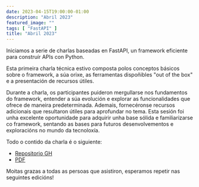 ```yaml
---
date: 2023-04-15T19:00:00-01:00
description: "Abril 2023"
featured_image: ""
tags: [ "FastAPI" ]
title: "Abril 2023"
---
```


Iniciamos a serie de charlas baseadas en FastAPI, un framework eficiente para construír APIs con
Python.

Esta primeira charla técnica estivo composta polos conceptos básicos sobre o framework, a súa orixe,
as ferramentas dispoñibles "out of the box" e a presentación de recursos útiles.

Durante a charla, os participantes puideron mergullarse nos fundamentos do framework, entender a súa
evolución e explorar as funcionalidades que ofrece de maneira predeterminada. Ademais, fornecéronse
recursos adicionais que resultaron útiles para aprofundar no tema. Esta sesión foi unha excelente
oportunidade para adquirir unha base sólida e familiarizarse co framework, sentando as bases para
futuros desenvolvementos e exploracións no mundo da tecnoloxía.

Todo o contido da charla é o siguiente:

- [Repositorio GH](https://github.com/soulcodex/fast-api-beers)
- [PDF](/resources/2023/04/Python_Coruña-FastAPI_from_0_to_hero-Cap1.pdf)

Moitas grazas a todas as persoas que asistiron, esperamos repetir nas seguintes edicións!
